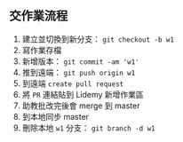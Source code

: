 ## 交作業流程

1. 建立並切換到新分支： `git checkout -b w1`
2. 寫作業存檔
3. 新增版本： `git commit -am 'w1'`
4. 推到遠端： `git push origin w1`
5. 到遠端 `create pull request`
6. 將 `PR` 連結貼到 Lidemy 新增作業區
7. 助教批改完後會 merge 到 master
8. 到本地同步 master
9. 刪除本地 `w1` 分支： `git branch -d w1`

